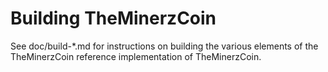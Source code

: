 Building TheMinerzCoin
================

See doc/build-*.md for instructions on building the various
elements of the TheMinerzCoin reference implementation of TheMinerzCoin.
